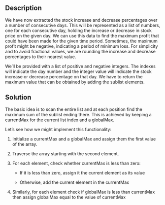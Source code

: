 ## Description

We have now extracted the stock increase and decrease percentages over a number of consecutive days. This will be represented as a list of numbers, one for each consecutive day, holding the increase or decrease in stock price on the given day. We can use this data to find the maximum profit that could have been made for the given time period. Sometimes, the maximum profit might be negative, indicating a period of minimum loss. For simplicity and to avoid fractional values, we are rounding the increase and decrease percentages to their nearest value.

We’ll be provided with a list of positive and negative integers. The indexes will indicate the day number and the integer value will indicate the stock increase or decrease percentage on that day. We have to return the maximum value that can be obtained by adding the sublist elements.


## Solution

The basic idea is to scan the entire list and at each position find the maximum sum of the sublist ending there. This is achieved by keeping a currentMax for the current list index and a globalMax.

Let’s see how we might implement this functionality:

1. Initialize a currentMax and a globalMax and assign them the first value of the array.

2. Traverse the array starting with the second element.

3. For each element, check whether currentMax is less than zero:

	* If it is less than zero, assign it the current element as its value

	* Otherwise, add the current element in the currentMax

4. Similarly, for each element check if globalMax is less than currentMax then assign globalMax equal to the value of currentMax



